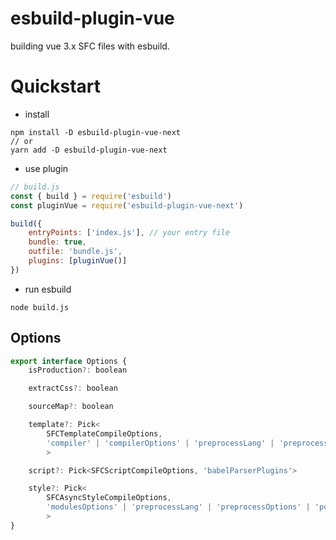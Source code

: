 # esbuild-plugin-vue

building vue 3.x SFC files with esbuild.

# Quickstart

- install

```
npm install -D esbuild-plugin-vue-next
// or
yarn add -D esbuild-plugin-vue-next
```

- use plugin

```js
// build.js
const { build } = require('esbuild')
const pluginVue = require('esbuild-plugin-vue-next')

build({
    entryPoints: ['index.js'], // your entry file
    bundle: true,
    outfile: 'bundle.js',
    plugins: [pluginVue()]
})
```

- run esbuild

```
node build.js
```

## Options

```js
export interface Options {
	isProduction?: boolean

	extractCss?: boolean

	sourceMap?: boolean

	template?: Pick<
		SFCTemplateCompileOptions,
		'compiler' | 'compilerOptions' | 'preprocessLang' | 'preprocessOptions' | 'preprocessCustomRequire' | 'transformAssetUrls'
		>

	script?: Pick<SFCScriptCompileOptions, 'babelParserPlugins'>

	style?: Pick<
		SFCAsyncStyleCompileOptions,
		'modulesOptions' | 'preprocessLang' | 'preprocessOptions' | 'postcssOptions' | 'postcssPlugins'
		>
}

```
